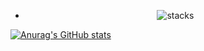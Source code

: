 <section align="center">
<ul>  
<li align="center">   
<img  src="https://media.giphy.com/media/6mXv9IUsMPFAawwftC/giphy.gif" alt="stacks"/>
</li>
</ul>
</section>

[![Anurag's GitHub stats](https://github-readme-stats.vercel.app/api?username=keshavgupta848101)](https://github.com/anuraghazra/github-readme-stats) 
